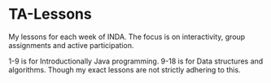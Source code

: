 # TA-Lessons
My lessons for each week of INDA. The focus is on interactivity, group assignments and active participation.

1-9 is for Introductionally Java programming.
9-18 is for Data structures and algorithms.
Though my exact lessons are not strictly adhering to this.
